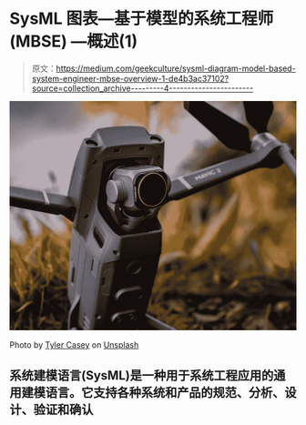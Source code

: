 # SysML 图表—基于模型的系统工程师(MBSE) —概述(1)

> 原文：<https://medium.com/geekculture/sysml-diagram-model-based-system-engineer-mbse-overview-1-de4b3ac37102?source=collection_archive---------4----------------------->

![](img/bd170e35ab28b2b2f2125cccc376a7e0.png)

Photo by [Tyler Casey](https://unsplash.com/@tylercaseyprod?utm_source=medium&utm_medium=referral) on [Unsplash](https://unsplash.com?utm_source=medium&utm_medium=referral)

## 系统建模语言(SysML)是一种用于系统工程应用的通用建模语言。它支持各种系统和产品的规范、分析、设计、验证和确认